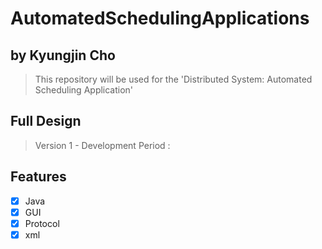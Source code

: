 # AutomatedSchedulingApplications
## by Kyungjin Cho
> This repository will be used for the 'Distributed System: Automated Scheduling Application'
## Full Design
> Version 1 - Development Period :
<p>
</p>

## Features
* [x] Java
* [x] GUI
* [x] Protocol
* [x] xml
